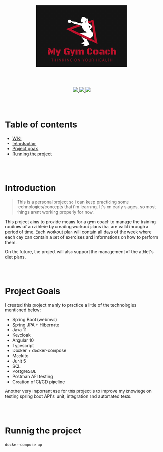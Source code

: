 <p align="center">
<img src="mgc-logo.png" alt="MGC Logo">
</p>

</br>
</br>

<p align="center">

<a href="https://www.codacy.com/gh/wallysoncarvalho/my-gym-coach/dashboard?utm_source=github.com&utm_medium=referral&utm_content=wallysoncarvalho/my-gym-coach&utm_campaign=Badge_Grade">
    <img src="https://app.codacy.com/project/badge/Grade/eab6d1e186484085bfba6b7b7b8bd2f4" />
  </a>

  <a href="https://www.codacy.com/gh/wallysoncarvalho/my-gym-coach/dashboard?utm_source=github.com&utm_medium=referral&utm_content=wallysoncarvalho/my-gym-coach&utm_campaign=Badge_Coverage">
    <img src="https://app.codacy.com/project/badge/Coverage/eab6d1e186484085bfba6b7b7b8bd2f4" />
  </a>

<a href="https://github.com/wallysoncarvalho/my-gym-coach/actions">
    <img src="https://github.com/wallysoncarvalho/my-gym-coach/workflows/MGC%20API/badge.svg" />
  </a>


</p>

</br>
</br>

# <b>Table of contents</b>
- [WIKI](/wallysoncarvalho/my-gym-coach/wiki/Project-description)
- [Introduction](#introduction)
- [Project goals](#project-goals)
- [Running the project](#runnig-the-project)


</br>
</br>

# <b>Introduction</b>

> This is a personal project so i can keep practicing some technologies/concepts that i'm learning. It's on early stages, so most things arent working properly for now.

This project aims to provide means for a gym coach to manage the training routines of an athlete by creating workout plans that are valid through a period of time. Each workout plan will contain all days of the week where each day can contain a set of exercises and informations on how to perform them.

On the future, the project will also support the management of the athlet's diet plans.

</br>
</br>

# <b>Project Goals</b>

I created this project mainly to practice a little of the technologies mentioned below:

- Spring Boot (webmvc)
- Spring JPA + Hibernate
- Java 11
- Keycloak
- Angular 10
- Typescript
- Docker + docker-compose
- Mockito
- Junit 5
- SQL
- PostgreSQL
- Postman API testing
- Creation of CI/CD pipeline

Another very important use for this project is to improve my knowlege on testing spring boot API's: unit, integration and automated tests.

</br>
</br>

# <b>Runnig the project</b>

`docker-compose up`
